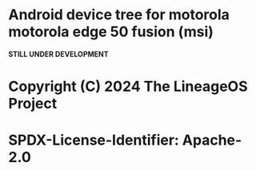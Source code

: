 # Android device tree for motorola motorola edge 50 fusion (msi)
**STILL UNDER DEVELOPMENT**
#
# Copyright (C) 2024 The LineageOS Project
#
# SPDX-License-Identifier: Apache-2.0
#
```
